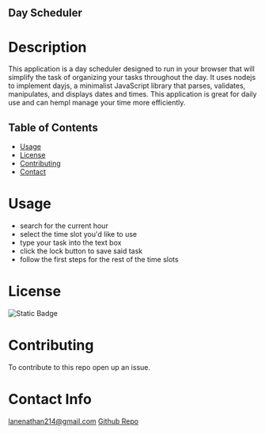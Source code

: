 ## Day Scheduler

# Description
This application is a day scheduler designed to run in your browser that will simplify the task of organizing your tasks throughout the day. It uses nodejs to implement dayjs, a minimalist JavaScript library that parses, validates, manipulates, and displays dates and times. This application is great for daily use and can hempl manage your time more efficiently.

## Table of Contents
- [Usage](#usage)
- [License](#license)
- [Contributing](#contributing)
- [Contact](#contact-info)

# Usage
- search for the current hour
- select the time slot you'd like to use
- type your task into the text box
- click the lock button to save said task
- follow the first steps for the rest of the time slots

# License
![Static Badge](https://img.shields.io/badge/license-ISC-emeraldgreen?style=plastic)
# Contributing
To contribute to this repo open up an issue.

# Contact Info
lanenathan214@gmail.com
[Github Repo](https://github.com/LaneNathan/day-scheduler)